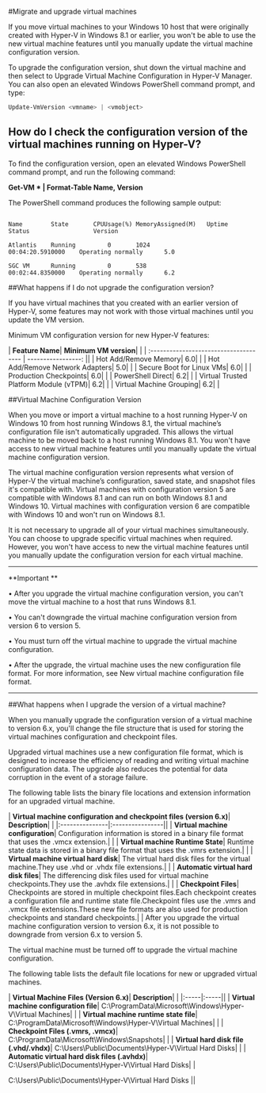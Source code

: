 #Migrate and upgrade virtual machines

If you move virtual machines to your Windows 10 host that were originally created with Hyper-V in Windows 8.1 or earlier, you won't be able to use the new virtual machine features until you manually update the virtual machine configuration version.

To upgrade the configuration version, shut down the virtual machine and then select to Upgrade Virtual Machine Configuration in Hyper-V Manager.
You can also open an elevated Windows PowerShell command prompt, and type:

 ```PowerShell
Update-VmVersion <vmname> | <vmobject>


```



## How do I check the configuration version of the virtual machines running on Hyper-V? 

To find the configuration version, open an elevated Windows PowerShell command prompt, and run the following command:

**Get-VM * | Format-Table Name, Version**

The PowerShell command produces the following sample output:


```

Name        State       CPUUsage(%) MemoryAssigned(M)   Uptime              Status                  Version

Atlantis    Running         0       1024                00:04:20.5910000    Operating normally      5.0

SGC VM      Running         0       538                 00:02:44.8350000    Operating normally      6.2
```

##What happens if I do not upgrade the configuration version?

If you have virtual machines that you created with an earlier version of Hyper-V, some features may not work with those virtual machines until you update the VM version.

Minimum VM configuration version for new Hyper-V features:

| **Feature Name**| **Minimum VM version**| |
| :------------------------------------- | -----------------: ||
| Hot Add/Remove Memory| 6.0| |
| Hot Add/Remove Network Adapters| 5.0| |
| Secure Boot for Linux VMs| 6.0| |
| Production Checkpoints| 6.0| |
| PowerShell Direct| 6.2| |
| Virtual Trusted Platform Module (vTPM)| 6.2| |
| Virtual Machine Grouping| 6.2| |

##Virtual Machine Configuration Version

When you move or import a virtual machine to a host running Hyper-V on Windows 10 from host running Windows 8.1, the virtual machine’s configuration file isn't automatically upgraded.
This allows the virtual machine to be moved back to a host running Windows 8.1.
You won't have access to new virtual machine features until you manually update the virtual machine configuration version.

The virtual machine configuration version represents what version of Hyper-V the virtual machine’s configuration, saved state, and snapshot files it's compatible with.
Virtual machines with configuration version 5 are compatible with Windows 8.1 and can run on both Windows 8.1 and Windows 10.
Virtual machines with configuration version 6 are compatible with Windows 10 and won't run on Windows 8.1.

It is not necessary to upgrade all of your virtual machines simultaneously.
You can choose to upgrade specific virtual machines when required.
However, you won't have access to new the virtual machine features until you manually update the configuration version for each virtual machine.

----------------
**Important **

• After you upgrade the virtual machine configuration version, you can't move the virtual machine to a host that runs Windows 8.1.

• You can't downgrade the virtual machine configuration version from version 6 to version 5.

• You must turn off the virtual machine to upgrade the virtual machine configuration.

• After the upgrade, the virtual machine uses the new configuration file format.
For more information, see New virtual machine configuration file format.

--------

##What happens when I upgrade the version of a virtual machine?

When you manually upgrade the configuration version of a virtual machine to version 6.x, you'll change the file structure that is used for storing the virtual machines configuration and checkpoint files.

Upgraded virtual machines use a new configuration file format, which is designed to increase the efficiency of reading and writing virtual machine configuration data.
The upgrade also reduces the potential for data corruption in the event of a storage failure.

The following table lists the binary file locations and extension information for an upgraded virtual machine.

| **Virtual machine configuration and checkpoint files (version 6.x)**| **Description**| |
|:---------------|:----------------||
| **Virtual machine configuration**| Configuration information is stored in a binary file format that uses the .vmcx extension.| |
| **Virtual machine Runtime State**| Runtime state data is stored in a binary file format that uses the .vmrs extension.| |
| **Virtual machine virtual hard disk**| The virtual hard disk files for the virtual machine.They use .vhd or .vhdx file extensions.| |
| **Automatic  virtual hard disk files**| The differencing disk files used for virtual machine checkpoints.They use the .avhdx file extensions.| |
| **Checkpoint Files**| Checkpoints are stored in multiple checkpoint files.Each checkpoint creates a configuration file and runtime state file.Checkpoint files use the .vmrs and .vmcx file extensions.These new file formats are also used for production checkpoints and standard checkpoints.| |
After you upgrade the virtual machine configuration version to version 6.x, it is not possible to downgrade from version 6.x to version 5.

The virtual machine must be turned off to upgrade the virtual machine configuration.

The following table lists the default file locations for new or upgraded virtual machines.

| **Virtual Machine Files (Version 6.x)**| **Description**| |
|:-----|:-----||
| **Virtual machine configuration file**| C:\ProgramData\Microsoft\Windows\Hyper-V\Virtual Machines| |
| **Virtual machine runtime state file**| C:\ProgramData\Microsoft\Windows\Hyper-V\Virtual Machines| |
| **Checkpoint Files (.vmrs, .vmcx)**| C:\ProgramData\Microsoft\Windows\Snapshots| |
| **Virtual hard disk file (.vhd/.vhdx)**| C:\Users\Public\Documents\Hyper-V\Virtual Hard Disks| |
| **Automatic virtual hard disk files (.avhdx)**| C:\Users\Public\Documents\Hyper-V\Virtual Hard Disks| |


C:\Users\Public\Documents\Hyper-V\Virtual Hard Disks ||





